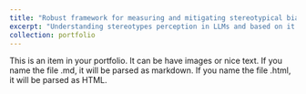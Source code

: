 ```yaml
---
title: "Robust framework for measuring and mitigating stereotypical biases in LLM"
excerpt: "Understanding stereotypes perception in LLMs and based on it developing effective framework to measure and mitigate biases<br/><img src='/images/robot_society_small.png'>"
collection: portfolio
---
```


This is an item in your portfolio. It can be have images or nice text. If you name the file .md, it will be parsed as markdown. If you name the file .html, it will be parsed as HTML. 
